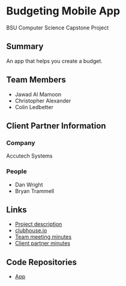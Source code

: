 Budgeting Mobile App
====================

BSU Computer Science Capstone Project

Summary
-------

An app that helps you create a budget.

Team Members
------------

-	Jawad Al Mamoon
-	Christopher Alexander
-	Colin Ledbetter

Client Partner Information
--------------------------

### Company

Accutech Systems

### People

-	Dan Wright
-	Bryan Trammell

Links
-----

-	[Project description](https://github.com/Phlank/BudgetingMobileApp/blob/master/ProjectDescription.md)
-	[clubhouse.io](https://app.clubhouse.io/budgetingmobileapp/projects)
-	[Team meeting minutes](https://github.com/Phlank/BudgetingMobileApp/tree/master/Meeting%20Minutes/Team)
-	[Client partner minutes](https://github.com/Phlank/BudgetingMobileApp/tree/master/Meeting%20Minutes/ClientPartner)

Code Repositories
-----------------

-	[App](https://github.com/Phlank/AccutechBudgetingApp)
